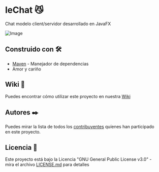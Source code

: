 # leChat 😼

Chat modelo client/servidor desarrollado en JavaFX

![Image](https://raw.githubusercontent.com/dam-dad/LeChat/master/src/main/resources/img/chatLogo.png)


## Construido con 🛠️

* [Maven](https://maven.apache.org/) - Manejador de dependencias
* Amor y cariño

## Wiki 📖

Puedes encontrar cómo utilizar este proyecto en nuestra [Wiki](https://github.com/dam-dad/LeChat/wiki)

## Autores ✒️

Puedes mirar la lista de todos los [contribuyentes](https://raw.githubusercontent.com/dam-dad/LeChat/master/Contributors.md) quíenes han participado en este proyecto. 

## Licencia 📄

Este proyecto está bajo la Licencia "GNU General Public License v3.0" - mira el archivo [LICENSE.md](LICENSE.md) para detalles
